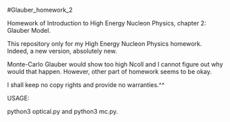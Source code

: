 #Glauber_homework_2

Homework of Introduction to High Energy Nucleon Physics, chapter 2: Glauber Model.

This repository only for my High Energy Nucleon Physics homework. Indeed, a new version, absolutely new.

Monte-Carlo Glauber would show too high Ncoll and I cannot figure out why would that happen. However, other part of homework seems to be okay.

I shall keep no copy rights and provide no warranties.^^

USAGE:

python3 optical.py and python3 mc.py.
